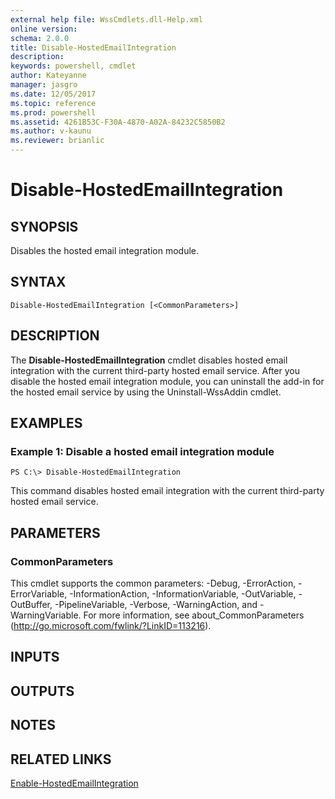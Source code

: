```yaml
---
external help file: WssCmdlets.dll-Help.xml
online version: 
schema: 2.0.0
title: Disable-HostedEmailIntegration
description: 
keywords: powershell, cmdlet
author: Kateyanne
manager: jasgro
ms.date: 12/05/2017
ms.topic: reference
ms.prod: powershell
ms.assetid: 4261B53C-F30A-4870-A02A-84232C5850B2
ms.author: v-kaunu
ms.reviewer: brianlic
---
```


# Disable-HostedEmailIntegration

## SYNOPSIS
Disables the hosted email integration module.

## SYNTAX

```
Disable-HostedEmailIntegration [<CommonParameters>]
```

## DESCRIPTION
The **Disable-HostedEmailIntegration** cmdlet disables hosted email integration with the current third-party hosted email service.
After you disable the hosted email integration module, you can uninstall the add-in for the hosted email service by using the Uninstall-WssAddin cmdlet.

## EXAMPLES

### Example 1: Disable a hosted email integration module
```
PS C:\> Disable-HostedEmailIntegration
```

This command disables hosted email integration with the current third-party hosted email service.

## PARAMETERS

### CommonParameters
This cmdlet supports the common parameters: -Debug, -ErrorAction, -ErrorVariable, -InformationAction, -InformationVariable, -OutVariable, -OutBuffer, -PipelineVariable, -Verbose, -WarningAction, and -WarningVariable. For more information, see about_CommonParameters (http://go.microsoft.com/fwlink/?LinkID=113216).

## INPUTS

## OUTPUTS

## NOTES

## RELATED LINKS

[Enable-HostedEmailIntegration](./Enable-HostedEmailIntegration.md)

